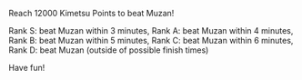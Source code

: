 Reach 12000 Kimetsu Points to beat Muzan!

Rank S: beat Muzan within 3 minutes,
Rank A: beat Muzan within 4 minutes,
Rank B: beat Muzan within 5 minutes,
Rank C: beat Muzan within 6 minutes,
Rank D: beat Muzan (outside of possible finish times)

Have fun!
